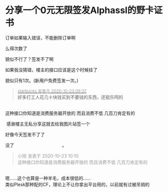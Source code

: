 # 分享一个0元无限签发Alphassl的野卡证书


订单如果输入错误，不能删除订单啊

么得次数了

貌似不行了？签发不了啊<img src="static/image/smiley/yct/002.gif" smilieid="30" border="0" alt="" />

如果我没猜错，楼主的接口应该是这个时候挂了

貌似只有1次。(新用户免费签发一次。)

<div class="quote"><blockquote><font size="2"><a href="https://www.hostloc.com/forum.php?mod=redirect&amp;goto=findpost&amp;pid=9339501&amp;ptid=757476" target="_blank"><font color="#999999">starbucks 发表于 2020-10-23 09:37</font></a></font><br />
好多打工人花几十块钱买到不要钱的东西，还挺乐呵的</blockquote></div><br />
这种接口你知道是消费服务器开放的 而且消费不低 几百刀肯定有的

<img src="static/image/smiley/default/lol.gif" smilieid="12" border="0" alt="" /><img src="static/image/smiley/default/lol.gif" smilieid="12" border="0" alt="" /><img src="static/image/smiley/default/lol.gif" smilieid="12" border="0" alt="" /> 感谢楼主无私分享这就去给我图片站签一个

好像今天签发不了了

没了&nbsp; &nbsp;&nbsp; &nbsp;&nbsp; &nbsp;&nbsp; &nbsp;&nbsp; &nbsp;&nbsp; &nbsp;&nbsp; &nbsp;&nbsp; &nbsp;&nbsp; &nbsp;&nbsp; &nbsp;&nbsp; &nbsp;&nbsp; &nbsp;&nbsp; &nbsp;。

<div class="quote"><blockquote><font color="#999999">小旭 发表于 2020-10-23 10:10</font><br />
<font color="#999999">这种接口你知道是消费服务器开放的 而且消费不低 几百刀肯定有的</font></blockquote></div><br />
嗯……这个也算是一种羊毛，成本很低的……<br />
类似Plesk那种配的CF，理论上不让你拿出平台用的，以前就有过被吊销的
